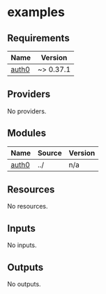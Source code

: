 # examples

<!-- BEGINNING OF PRE-COMMIT-TERRAFORM DOCS HOOK -->
## Requirements

| Name | Version |
|------|---------|
| <a name="requirement_auth0"></a> [auth0](#requirement\_auth0) | ~> 0.37.1 |

## Providers

No providers.

## Modules

| Name | Source | Version |
|------|--------|---------|
| <a name="module_auth0"></a> [auth0](#module\_auth0) | ../ | n/a |

## Resources

No resources.

## Inputs

No inputs.

## Outputs

No outputs.
<!-- END OF PRE-COMMIT-TERRAFORM DOCS HOOK -->
